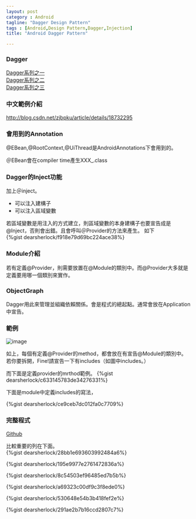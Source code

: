 ```yaml
---
layout: post
category : Android 
tagline: "Dagger Design Pattern"
tags : [Android,Design Pattern,Dagger,Injection]
title: "Android Dagger Pattern"

---
```


### Dagger

[Dagger系列之一](http://antonioleiva.com/dependency-injection-android-dagger-part-1/)  
[Dagger系列之二](http://antonioleiva.com/dagger-android-part-2/)  
[Dagger系列之三](http://antonioleiva.com/dagger-3/)


### 中文範例介紹
http://blog.csdn.net/zjbpku/article/details/18732295


### 會用到的Annotation
@EBean,@RootContext,@UiThread是AndroidAnnotations下會用到的。

＠EBean會在compiler time產生XXX_.class


### Dagger的Inject功能
加上＠inject。

 - 可以注入建構子
 - 可以注入區域變數
 
 若區域變數是用注入的方式建立，則區域變數的本身建構子也要宣告成是@Inject，否則會出錯。且會呼叫＠Provider的方法來產生。
如下  
{%gist dearsherlock/f918e79d69bc224ace38%}

 
### Module介紹
 
 若有定義@Provider，則需要放置在@Module的類別中。而@Provider大多就是定義要用哪一個類別來實作。
 
### ObjectGraph
 Dagger用此來管理並組織依賴關係。會是程式的總起點。通常會放在Application中宣告。
 
 
### 範例
 ![image](https://farm8.staticflickr.com/7633/16768338517_f3995d7241_o.png)

如上，每個有定義@Provider的method，都會放在有宣告@Module的類別中。
若你要拆開，Fine!請宣告一下有includes（如圖中includes。）

而下面是定義provider的mrthod範例。
{%gist dearsherlock/c633145783de34276331%}

下面是module中定義includes的寫法，

{%gist dearsherlock/ce9ceb7dc012fa0c7709%} 


### 完整程式
[Github](https://github.com/square/dagger/tree/master/examples/simple/src)

比較重要的列在下面。  
{%gist dearsherlock/28bb1e693603992484a6%}
 
{%gist dearsherlock/195e9977e2761472836a%}

{%gist dearsherlock/8c54503ef96485ed7b5b%}
 
{%gist dearsherlock/a69323c00df9c3f8ede0%}

{%gist dearsherlock/530648e54b3b418fef2e%}

{%gist dearsherlock/291ae2b7b16ccd2807c7%}
 
 
 
 